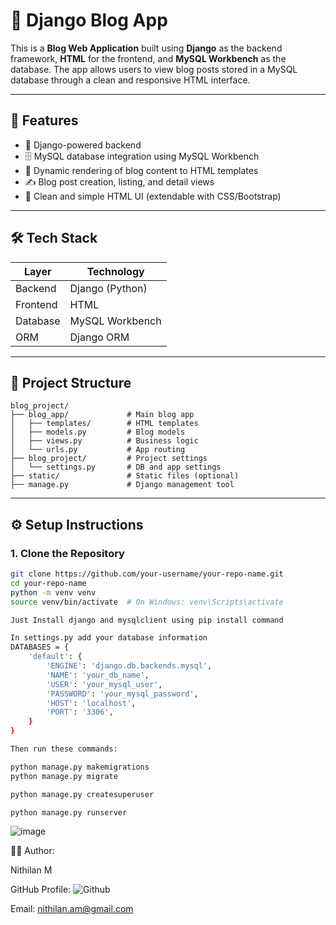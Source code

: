 # 📝 Django Blog App

This is a **Blog Web Application** built using **Django** as the backend framework, **HTML** for the frontend, and **MySQL Workbench** as the database. The app allows users to view blog posts stored in a MySQL database through a clean and responsive HTML interface.

---

## 🔧 Features

- 🔐 Django-powered backend
- 🗄️ MySQL database integration using MySQL Workbench
- 🧾 Dynamic rendering of blog content to HTML templates
- ✍️ Blog post creation, listing, and detail views
- 🎨 Clean and simple HTML UI (extendable with CSS/Bootstrap)

---

## 🛠️ Tech Stack

| Layer       | Technology        |
|-------------|-------------------|
| Backend     | Django (Python)   |
| Frontend    | HTML              |
| Database    | MySQL Workbench   |
| ORM         | Django ORM        |

---


## 📁 Project Structure

```plaintext
blog_project/
├── blog_app/             # Main blog app
│   ├── templates/        # HTML templates
│   ├── models.py         # Blog models
│   ├── views.py          # Business logic
│   └── urls.py           # App routing
├── blog_project/         # Project settings
│   └── settings.py       # DB and app settings
├── static/               # Static files (optional)
├── manage.py             # Django management tool
```




---

## ⚙️ Setup Instructions

### 1. Clone the Repository

```bash
git clone https://github.com/your-username/your-repo-name.git
cd your-repo-name
python -m venv venv
source venv/bin/activate  # On Windows: venv\Scripts\activate

Just Install django and mysqlclient using pip install command

In settings.py add your database information
DATABASES = {
    'default': {
        'ENGINE': 'django.db.backends.mysql',
        'NAME': 'your_db_name',
        'USER': 'your_mysql_user',
        'PASSWORD': 'your_mysql_password',
        'HOST': 'localhost',
        'PORT': '3306',
    }
}

Then run these commands:

python manage.py makemigrations
python manage.py migrate

python manage.py createsuperuser

python manage.py runserver
```
![image](https://github.com/user-attachments/assets/9c4c185f-207a-4232-aae9-bf4a4c6c412b)


🙋‍♂️ Author:

Nithilan M

GitHub Profile:
![Github](https://github.com/MadeForMoney)

Email: nithilan.am@gmail.com
